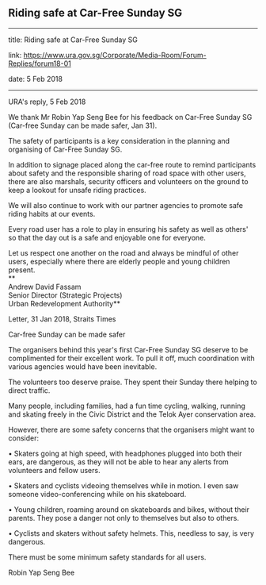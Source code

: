 ## Riding safe at Car-Free Sunday SG

---

title: Riding safe at Car-Free Sunday SG

link: https://www.ura.gov.sg/Corporate/Media-Room/Forum-Replies/forum18-01

date: 5 Feb 2018

---

URA's reply, 5 Feb 2018

We thank Mr Robin Yap Seng Bee for his feedback on Car-Free Sunday SG (Car-free Sunday can be made safer, Jan 31).

The safety of participants is a key consideration in the planning and organising of Car-Free Sunday SG.

In addition to signage placed along the car-free route to remind participants about safety and the responsible sharing of road space with other users, there are also marshals, security officers and volunteers on the ground to keep a lookout for unsafe riding practices.

We will also continue to work with our partner agencies to promote safe riding habits at our events.

Every road user has a role to play in ensuring his safety as well as others' so that the day out is a safe and enjoyable one for everyone.

Let us respect one another on the road and always be mindful of other users, especially where there are elderly people and young children present.   
**  
Andrew David Fassam  
Senior Director (Strategic Projects)  
Urban Redevelopment Authority**

Letter, 31 Jan 2018, Straits Times

Car-free Sunday can be made safer

The organisers behind this year's first Car-Free Sunday SG deserve to be complimented for their excellent work. To pull it off, much coordination with various agencies would have been inevitable.

The volunteers too deserve praise. They spent their Sunday there helping to direct traffic.

Many people, including families, had a fun time cycling, walking, running and skating freely in the Civic District and the Telok Ayer conservation area.

However, there are some safety concerns that the organisers might want to consider:

• Skaters going at high speed, with headphones plugged into both their ears, are dangerous, as they will not be able to hear any alerts from volunteers and fellow users.

• Skaters and cyclists videoing themselves while in motion. I even saw someone video-conferencing while on his skateboard.

• Young children, roaming around on skateboards and bikes, without their parents. They pose a danger not only to themselves but also to others.

• Cyclists and skaters without safety helmets. This, needless to say, is very dangerous.

There must be some minimum safety standards for all users.

Robin Yap Seng Bee
